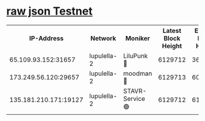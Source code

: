 [raw json Testnet](https://rpc-check.jaclalt.stavr.tech/jaclalt/rpc-jaclalt-result.json)
=

<table><tr><th>IP-Address</th><th>Network</th><th>Moniker</th><th>Latest Block Height</th><th>Earliest Block Height</th><th>Catching Up</th><th>Tx Index</th><th>Voting Power</th><th>Scan Time</th></tr><tr><td>65.109.93.152:31657</td><td>lupulella-2</td><td>LiluPunk 🔴</td><td>6129712</td><td>3688866</td><td>False</td><td>on</td><td>685133</td><td>2024-01-10T09:11:17.813152766UTC</td></tr><tr><td>173.249.56.120:29657</td><td>lupulella-2</td><td>moodman 🔴</td><td>6129713</td><td>6029713</td><td>False</td><td>off</td><td>769094</td><td>2024-01-10T09:11:24.409924461UTC</td></tr><tr><td>135.181.210.171:19127</td><td>lupulella-2</td><td>STAVR-Service 🟢</td><td>6129712</td><td>6128901</td><td>False</td><td>on</td><td>0</td><td>2024-01-10T09:11:17.416582948UTC</td></tr></table>
